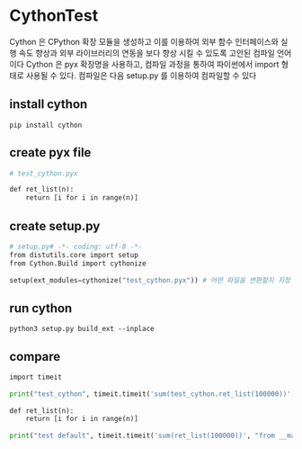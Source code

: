 # CythonTest

Cython 은 CPython 확장 모듈을 생성하고 이를 이용하여 외부 함수 인터페이스와 실행 속도 향상과 외부 라이브러리의 연동을 보다 향상 시킬 수 있도록 고안된 컴파일 언어이다
Cython 은 pyx 확장명을 사용하고, 컴파일 과정을 통하여 파이썬에서 import 형태로 사용될 수 있다.
컴파일은 다음 setup.py 를 이용하여 컴파일할 수 있다

## install cython

``` shell
pip install cython
```

## create pyx file 

``` python
# test_cython.pyx

def ret_list(n):
    return [i for i in range(n)]
```

## create setup.py

``` python
# setup.py# -*- coding: utf-8 -*-
from distutils.core import setup
from Cython.Build import cythonize
 
setup(ext_modules=cythonize("test_cython.pyx")) # 어떤 파일을 변환할지 지정
```

## run cython

``` shell
python3 setup.py build_ext --inplace
```

## compare

``` python
import timeit
 
print("test_cython", timeit.timeit('sum(test_cython.ret_list(100000))', "import test_cython", number=1000))
 
def ret_list(n):
    return [i for i in range(n)]
 
print("test default", timeit.timeit('sum(ret_list(100000))', "from __main__ import ret_list", number=1000))
```
